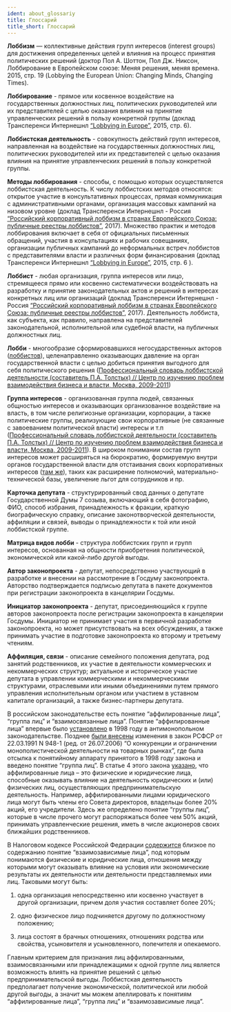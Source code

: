 ```yaml
---
ident: about_glossariy
title: Глоссарий
title_short: Глоссарий
---
```


**Лоббизм** — коллективные действия групп интересов (interest groups) для достижения определенных целей и влияния на процесс принятия политических решений (доктор Пол А. Шоттон, Пол Дж. Никсон, Лоббирование в Европейском союзе: Меняя решения, меняя времена. 2015, стр. 19 (Lobbying the European Union: Changing Minds, Changing Times).

**Лоббирование** - прямое или косвенное воздействие на государственных должностных лиц, политических руководителей или их представителей с целью оказания влияния на принятие управленческих решений в пользу конкретной группы (доклад Трансперенси Интернешнл [“Lobbying in Europe”](https://lobbying.transparency.org.ru/siloviki/files/2015_LobbyingInEurope_EN.pdf), 2015, стр. 6).

**Лоббистская деятельность** - совокупность действий групп интересов, направленная на воздействие на государственных должностных лиц, политических руководителей или их представителей с целью оказания влияния на принятие управленческих решений в пользу конкретной группы.

**Методы лоббирования** - способы, с помощью которых осуществляется лоббистская деятельность. К числу лоббистских методов относятся: открытое участие в консультативных процессах, прямая коммуникация с административными органами, организация массовых кампаний на низовом уровне (доклад Трансперенси Интернешнл - Россия [“Российский корпоративный лоббизм в странах Европейского Союза: публичные реестры лоббистов”](https://transparency.org.ru/special/lobbying/docs/report-ru.pdf), 2017). Множество практик и методов лоббирования включает в себя от официальных письменных обращений, участия в консультациях и рабочих совещаниях, организации публичных кампаний до неформальных встреч лоббистов с представителями власти и различных форм финансирования (доклад Трансперенси Интернешнл [“Lobbying in Europe”](https://lobbying.transparency.org.ru/siloviki/files/2015_LobbyingInEurope_EN.pdf), 2015, стр. 6 ).

**Лоббист** - любая организация, группа интересов или лицо, стремящееся прямо или косвенно систематически воздействовать на разработку и принятие законодательных актов и решений в интересах конкретных лиц или организаций (доклад Трансперенси Интернешнл - Россия [“Российский корпоративный лоббизм в странах Европейского Союза: публичные реестры лоббистов”](https://transparency.org.ru/special/lobbying/docs/report-ru.pdf), 2017). Деятельность лоббиста, как субъекта, как правило, направлена на представителей законодательной, исполнительной или судебной власти, на публичных должностных лиц.

**Лобби** - многообразие сформировавшихся негосударственных акторов ([лоббистов](http://www.lobbying.ru/dictionary_word.php?id=7)), целенаправленно оказывающих давление на орган государственной власти с целью добиться принятия выгодного для себя политического решения ([Профессиональный словарь лоббистской деятельности (составитель П.А. Толстых) // Центр по изучению проблем взаимодействия бизнеса и власти, Москва, 2009-2011](http://www.lobbying.ru/dictionary_word.php?id=52))

**Группа интересов** - организованная группа людей, связанных общностью интересов и оказывающих организованное воздействие на власть, в том числе религиозные организации, корпорации, а также политические группы, реализующие свои корпоративные (не связанные с завоеванием политической власти) интересы и т.п ([Профессиональный словарь лоббистской деятельности (составитель П.А. Толстых) // Центр по изучению проблем взаимодействия бизнеса и власти, Москва, 2009-2011](http://lobbying.ru/dictionary_word.php?id=53)). В широком понимании состав групп интересов может расширяться на бюрократию, формируемую внутри органов государственной власти для отстаивания своих корпоративных интересов ([там же](http://lobbying.ru/dictionary_word.php?id=53)), таких как расширение полномочий, материально-технической базы, увеличение льгот для сотрудников и пр.

**Карточка депутата** - структурированный свод данных о депутате Государственной Думы 7 созыва, включающий в себя фотографию, ФИО, способ избрания, принадлежность к фракции, краткую биографическую справку, описание законотворческой деятельности, аффиляции и связей, выводы о принадлежности к той или иной лоббистской группе.

**Матрица видов лобби** - структура лоббистских групп и групп интересов, основанная на общности приобретения политической, экономической или какой-либо другой выгоды.

**Автор законопроекта** - депутат, непосредственно участвующий в разработке и внесении на рассмотрение в Госдуму законопроекта. Авторство подтверждается подписью депутата в пакете документов при регистрации законопроекта в канцелярии Госдумы.

**Инициатор законопроекта** - депутат, присоединяющийся к группе авторов законопроекта после регистрации законопроекта в канцелярии Госдумы. Инициатор не принимает участия в первичной разработке законопроекта, но может присутствовать на всех обсуждениях, а также принимать участие в подготовке законопроекта ко второму и третьему чтениям.

**Аффиляция, связи** - описание семейного положения депутата, род занятий родственников, их участие в деятельности коммерческих и некоммерческих структур; актуальное и историческое участие депутата в управлении коммерческими и некоммерческими структурами, отраслевыми или иными объединениями путем прямого управления исполнительным органом или участием в уставном капитале организаций, а также бизнес-партнеры депутата.

В российском законодательстве есть понятие “аффилированные лица”, “группа лиц” и “взаимосвязанные лица”. Понятие “аффилированные лица” впервые было [установлено](http://www.consultant.ru/document/cons_doc_LAW_18601/) в 1998 году в антимонопольном законодательстве. Позднее [были внесены](http://www.consultant.ru/document/cons_doc_LAW_51/) изменения в закон РСФСР от 22.03.1991 N 948-1 (ред. от 26.07.2006) “О конкуренции и ограничении монополистической деятельности на товарных рынках”, где была отсылка к понятийному аппарату принятого в 1998 году закона и введено понятие “группа лиц”. В статье 4 этого закона [указано](http://www.consultant.ru/document/cons_doc_LAW_51/932741089b4d76ab07c535e5835a98a88479b2e8/), что аффилированные лица – это физические и юридические лица, способные оказывать влияние на деятельность юридических и (или) физических лиц, осуществляющих предпринимательскую деятельность. Например, аффилированными лицами юридического лица могут быть члены его Совета директоров, владельцы более 20% акций, его учредители. Здесь же определено понятие “группы лиц”, которые в числе прочего могут распоряжаться более чем 50% акций, принимать управленческие решения, иметь в числе акционеров своих ближайших родственников.

В Налоговом кодексе Российской Федерации [содержится](http://www.consultant.ru/document/cons_doc_LAW_19671/a0ea7d40d76cbc19ff9f02894466791eceecfbe2/) близкое по содержанию понятие “взаимозависимые лица”, под которым понимаются физические и юридические лица, отношения между которыми могут оказывать влияние на условия или экономические результаты их деятельности или деятельности представляемых ими лиц. Таковыми могут быть:

1) одна организация непосредственно или косвенно участвует в другой организации, причем доля участия составляет более 20%;

2) одно физическое лицо подчиняется другому по должностному положению;

3) лица состоят в брачных отношениях, отношениях родства или свойства, усыновителя и усыновленного, попечителя и опекаемого.

Главным критерием для признания лиц аффилированными, взаимосвязанными или принадлежащими к одной группе лиц является возможность влиять на принятие решений с целью предпринимательской выгоды. Лоббистская деятельность предполагает получение экономической, политической или любой другой выгоды, а значит мы можем апеллировать к понятиям “аффилированные лица”, “группа лиц” и “взаимозависимые лица”.
